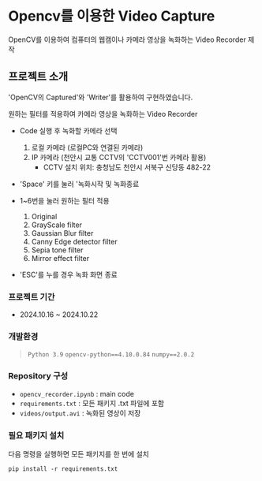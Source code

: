 # Opencv를 이용한 Video Capture
OpenCV를 이용하여 컴퓨터의 웹캠이나 카메라 영상을 녹화하는 Video Recorder 제작

## 프로젝트 소개
 'OpenCV의 Captured'와 'Writer'를 활용하여 구현하였습니다.

원하는 필터를 적용하여 카메라 영상을 녹화하는 Video Recorder
- Code 실행 후 녹화할 카메라 선택
    1. 로컬 카메라 (로컬PC와 연결된 카메라)
    2. IP 카메라 (천안시 교통 CCTV의 'CCTV001'번 카메라 활용)
        - CCTV 설치 위치: 충청남도 천안시 서북구 신당동 482-22

- 'Space' 키를 눌러 '녹화시작 및 녹화종료
- 1~6번을 눌러 원하는 필터 적용
    1. Original
    2. GrayScale filter
    3. Gaussian Blur filter
    4. Canny Edge detector filter
    5. Sepia tone filter
    6. Mirror effect filter
    
- 'ESC'를 누를 경우 녹화 화면 종료

### 프로젝트 기간
- 2024.10.16 ~ 2024.10.22

### 개발환경
> `Python 3.9`
> `opencv-python==4.10.0.84`
> `numpy==2.0.2`

### Repository 구성
- `opencv_recorder.ipynb` : main code
- `requirements.txt` : 모든 패키지 .txt 파일에 포함
- `videos/output.avi` : 녹화된 영상이 저장

### 필요 패키지 설치
다음 명령을 실행하면 모든 패키지를 한 번에 설치
    
    pip install -r requirements.txt

